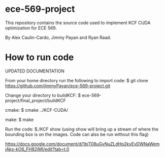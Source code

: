 # ece-569-project
This repository contains the source code used to implement KCF CUDA optimization for ECE 569. 

By Alex Caulin-Cardo, Jimmy Payan and Ryan Raad.

# How to run code
UPDATED DOCUMENTATION

From your home directory run the following to import code:
$ git clone https://github.com/jimmyPayan/ece-569-project.git


Change your directory to buildKCF:
$ ece-569-project/final_project/buildKCF

cmake:
$ cmake ../KCF-CUDA/

make:
$ make

Run the code:
$./KCF show
(using show will bring up a stream of where the bounding box is on the images. Code can also be run without this flag)

https://docs.google.com/document/d/1bjT08uGvNuZLdHp2kyEyDWNaWemjAks-kO6_FH82jMI/edit?tab=t.0

